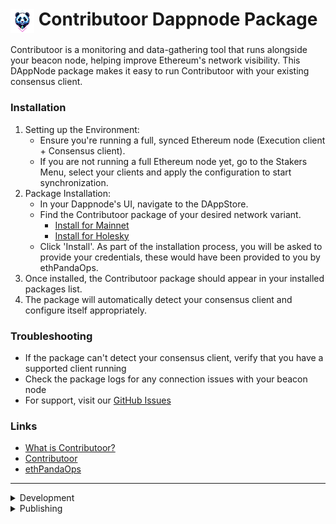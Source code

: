 # <img src="avatar.png" alt="avatar" width="38" height="38" style="vertical-align: middle;"> Contributoor Dappnode Package 

Contributoor is a monitoring and data-gathering tool that runs alongside your beacon node, helping improve Ethereum's network visibility. This DAppNode package makes it easy to run Contributoor with your existing consensus client.

### Installation

1. Setting up the Environment:
    - Ensure you're running a full, synced Ethereum node (Execution client + Consensus client).
    - If you are not running a full Ethereum node yet, go to the Stakers Menu, select your clients and apply the configuration to start synchronization.
2. Package Installation:
    - In your Dappnode's UI, navigate to the DAppStore.
    - Find the Contributoor package of your desired network variant. 
        - [Install for Mainnet](http://my.dappnode/installer/dnp/contributoor-mainnet.dnp.dappnode.eth) 
        - [Install for Holesky](http://my.dappnode/installer/dnp/contributoor-holesky.dnp.dappnode.eth)
    - Click 'Install'. As part of the installation process, you will be asked to provide your credentials, these would have been provided to you by ethPandaOps.
3. Once installed, the Contributoor package should appear in your installed packages list.
4. The package will automatically detect your consensus client and configure itself appropriately.

### Troubleshooting

- If the package can't detect your consensus client, verify that you have a supported client running
- Check the package logs for any connection issues with your beacon node
- For support, visit our [GitHub Issues](https://github.com/ethpandaops/contributoor/issues)

### Links

- [What is Contributoor?](https://ethpandaops.io/posts/contributoor-beacon-node-companion/)
- [Contributoor](https://github.com/ethpandaops/contributoor)
- [ethPandaOps](https://ethpandaops.io)

---

<details>
<summary>Development</summary>

You can get your IPFS address via the Dappnode Admin UI (Packages > System Packages > IPFS > Network). 
There you will find your container IP, with the IPFS port being 5001 by default.

```bash
dappnodesdk build --provider=IPFS_ADDRESS:5001 --variant=[mainnet|holesky]
```

If you want to build/test for all variants, you can replace `--variant` with `--all-variants`.

</details>

<details>
<summary>Publishing</summary>

By default, every 4 hours, the `auto_check` workflow will run. This will check for new versions `contributoor` and lodge a PR here with the version bump.

Once merged, the `main` workflow will run and publish a new version of the package. This will create a "pre-release". These pre-releases can be tested by searching the IPFS hash DAppStore within the Dappnode Admin UI (DAppNode > Dnp).

> Note: If you're testing a pre-release, you *must* change the IPFS repository address within the Dappnode Admin UI to `https://gateway-dev.ipfs.dappnode.io` (Repository > IPFS > Remote). The package will not be available under the default `https://gateway.ipfs.dappnode.io` until the package has been signed and promoted.
</details>
